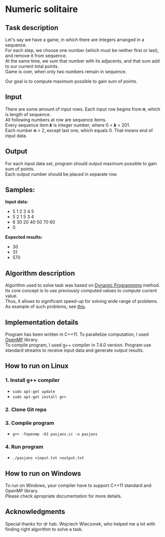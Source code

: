 # Numeric solitaire
## Task description
Let's say we have a game, in which there are integers arranged in a sequence.  
For each step, we choose one number (which must be neither first or last), and remove it from sequence.  
At the same time, we sum that number with its adjacents, and that sum add to our current total points.  
Game is over, when only two numbers remain in sequence.

Our goal is to compute maximum possible to gain sum of points.

## Input
There are some amount of input rows. Each input row begins from **_n_**, which is length of sequence.  
All following numbers at row are sequence items.  
Every sequence item **_k_** is integer number, where 0 < **_k_** < 201.  
Each number **_n_** > 2, except last one, which equals 0. That means end of input data.

## Output
For each input data set, program should output maximum possible to gain sum of points.  
Each output number should be placed in separate row.

## Samples:
  **Input data:**
  * 5 1 2 3 4 5
  * 5 2 1 5 3 4
  * 6 30 20 40 50 70 60
  * 0
  
  **Expected results:**
  * 30
  * 31
  * 570

## Algorithm description
Algorithm used to solve task was based on [Dynamic Programming](https://www.geeksforgeeks.org/dynamic-programming/) method.  
Its core concept is to use previously computed values to compute current value.  
Thus, it allows to significant speed-up for solving wide range of problems.  
As example of such problems, see [this](https://blog.usejournal.com/top-50-dynamic-programming-practice-problems-4208fed71aa3).

## Implementation details
Program has been written in C++11. 
To parallelize computation, I used [OpenMP](https://www.openmp.org/) library.  
To compile program, I used g++ compiler in 7.4.0 version.
Program use standard streams to receive input data and generate output results.

## How to run on Linux
### 1. Install g++ compiler
  * `sudo apt-get update`
  * `sudo apt-get install g++`
### 2. Clone Git repo
### 3. Compile program
  * `g++ -fopenmp -O3 pasjans.cc -o pasjans`
### 4. Run program
  * `./pasjans <input.txt >output.txt`

## How to run on Windows
To run on Windows, your compiler have to support C++11 standard and OpenMP library.  
Please check apropriate documentation for more details.

## Acknowledgments
Special thanks for dr hab. Wojciech Wieczorek, who helped me a lot with finding right algorithm to solve a task.
